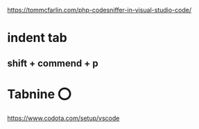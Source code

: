 https://tommcfarlin.com/php-codesniffer-in-visual-studio-code/


# indent tab

## shift + commend + p


# Tabnine ⭕️
https://www.codota.com/setup/vscode
